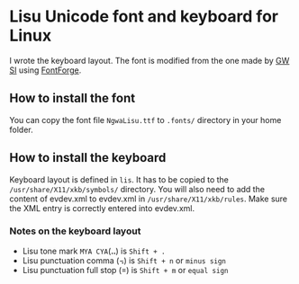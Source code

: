 # Lisu Unicode font and keyboard for Linux

I wrote the keyboard layout. The font is modified from the one made by [GW SI](https://www.facebook.com/Peter.Gwa) using [FontForge](http://fontforge.org/).

## How to install the font

You can copy the font file `NgwaLisu.ttf` to `.fonts/` directory in your home folder. 

## How to install the keyboard

Keyboard layout is defined in `lis`. It has to be copied to the `/usr/share/X11/xkb/symbols/` 
directory. You will also need to add the content of evdev.xml to evdev.xml in `/usr/share/X11/xkb/rules`. Make sure the XML entry is correctly entered into evdev.xml.

### Notes on the keyboard layout

* Lisu tone mark `MYA CYA`(ꓺ) is `Shift + .`
* Lisu punctuation comma (꓾) is `Shift + n` or `minus sign`
* Lisu punctuation full stop (꓿) is `Shift + m` or `equal sign`
